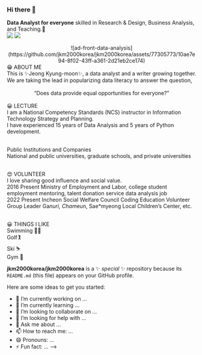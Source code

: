 ### Hi there 👋
<b>Data Analyst for everyone</b> skilled in Research & Design, Business Analysis, and Teaching.🚀<br>
<img src="https://img.shields.io/badge/powerbi-3DD6AB?style=flat-square&logo=powerbi&logoColor=white"/>
<img src="https://img.shields.io/badge/python-3DD84?style=flat-square&logo=python&logoColor=white"/>
  <div align="center">
![ad-front-data-analysis](https://github.com/jkm2000korea/jkm2000korea/assets/77305773/10ae7e94-8f02-43ff-a361-2d21eb2ce174)
  </div>
  😁 ABOUT ME<br>
  This is ✨Jeong Kyung-moon✨, a data analyst and a writer growing together.<br>
  We are taking the lead in popularizing data literacy to answer the question, <br><br>
  <div align="center">
  “Does data provide equal opportunities for everyone?”<br><br>
  </div>
  😀 LECTURE<br>
  I am a National Competency Standards (NCS) instructor in Information Technology Strategy and Planning.<br>
  I have experienced 15 years of Data Analysis and 5 years of Python development.<br><br>
  
  <Data Literacy> Public Institutions and Companies<br>
  <Data Analysis> National and public universities, graduate schools, and private universities<br><br>

  😍 VOLUNTEER<br>
  I love sharing good influence and social value.<br>
  2016 Present Ministry of Employment and Labor, college student employment mentoring, talent donation service data analysis job<br>
  2022 Present Incheon Social Welfare Council Coding Education Volunteer Group Leader Ga*nuri, Cham*eun, Sae*myeong Local Children’s Center, etc.<br><br>
 
  😀 THINGS I LIKE<br>
  Swimming 🏊‍♂️<br>
  Golf🏌<br>
  Ski ⛷<br>
  Gym 💪<br>


**jkm2000korea/jkm2000korea** is a ✨ _special_ ✨ repository because its `README.md` (this file) appears on your GitHub profile.

Here are some ideas to get you started:

- 🔭 I’m currently working on ...
- 🌱 I’m currently learning ...
- 👯 I’m looking to collaborate on ...
- 🤔 I’m looking for help with ...
- 💬 Ask me about ...
- 📫 How to reach me: ...
- 😄 Pronouns: ...
- ⚡ Fun fact: ...
-->
